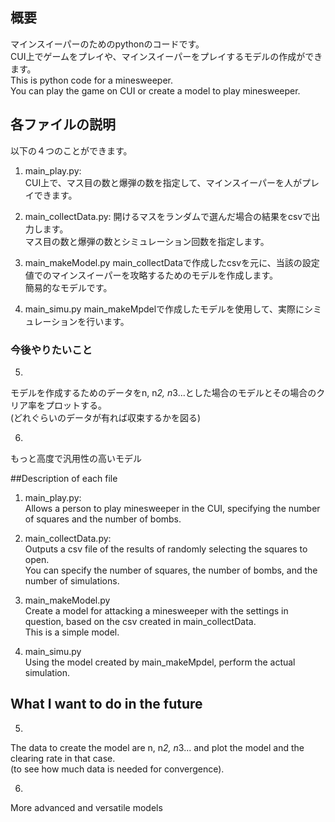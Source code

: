 
## 概要
マインスイーパーのためのpythonのコードです。  
CUI上でゲームをプレイや、マインスイーパーをプレイするモデルの作成ができます。  
This is python code for a minesweeper.  
You can play the game on CUI or create a model to play minesweeper.  

## 各ファイルの説明  
以下の４つのことができます。  

1. main_play.py:  
CUI上で、マス目の数と爆弾の数を指定して、マインスイーパーを人がプレイできます。  

2. main_collectData.py:
開けるマスをランダムで選んだ場合の結果をcsvで出力します。  
マス目の数と爆弾の数とシミュレーション回数を指定します。

3. main_makeModel.py
main_collectDataで作成したcsvを元に、当該の設定値でのマインスイーパーを攻略するためのモデルを作成します。  
簡易的なモデルです。

4. main_simu.py
main_makeMpdelで作成したモデルを使用して、実際にシミュレーションを行います。

### 今後やりたいこと

5. 
モデルを作成するためのデータをn, n*2, n*3...とした場合のモデルとその場合のクリア率をプロットする。  
(どれぐらいのデータが有れば収束するかを図る)

6. 
もっと高度で汎用性の高いモデル

<English by DeepL>
##Description of each file

1. main_play.py:  
Allows a person to play minesweeper in the CUI, specifying the number of squares and the number of bombs. 

2. main_collectData.py:  
Outputs a csv file of the results of randomly selecting the squares to open.  
You can specify the number of squares, the number of bombs, and the number of simulations. 

3. main_makeModel.py  
Create a model for attacking a minesweeper with the settings in question, based on the csv created in main_collectData.  
This is a simple model.   

4. main_simu.py  
Using the model created by main_makeMpdel, perform the actual simulation.  

## What I want to do in the future  

5.   
The data to create the model are n, n*2, n*3... and plot the model and the clearing rate in that case.  
(to see how much data is needed for convergence).   

6.   
More advanced and versatile models  
